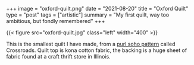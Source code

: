 +++
image = "oxford-quilt.png"
date = "2021-08-20"
title = "Oxford Quilt"
type = "post"
tags = ["artistic"]
summary = "My first quilt, way too ambitious, but fondly remembered"
+++

{{< figure src="oxford-quilt.jpg" class="left" width="400" >}}

This is the smallest quilt I have made, from a [purl soho pattern](https://www.purlsoho.com/create/2014/05/08/mollys-sketchbook-crossroads-quilt/) called Crossroads. Quilt top is kona cotton fabric, the backing is a huge sheet of fabric found at a craft thrift store in Illinois. 